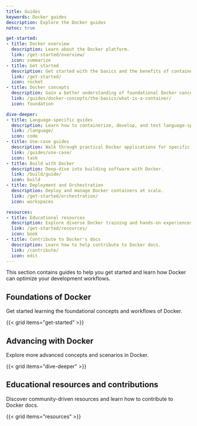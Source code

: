 ```yaml
---
title: Guides
keywords: Docker guides
description: Explore the Docker guides
notoc: true

get-started:
- title: Docker overview
  description: Learn about the Docker platform.
  link: /get-started/overview/
  icon: summarize
- title: Get started
  description: Get started with the basics and the benefits of containerizing your applications.
  link: /get-started/
  icon: rocket
- title: Docker concepts
  description: Gain a better understanding of foundational Docker concepts.
  link: /guides/docker-concepts/the-basics/what-is-a-container/
  icon: foundation

dive-deeper:
- title: Language-specific guides
  description: Learn how to containerize, develop, and test language-specific apps using Docker.
  link: /language/
  icon: code
- title: Use-case guides
  description: Walk through practical Docker applications for specific scenarios.
  link: /guides/use-case/
  icon: task
- title: Build with Docker
  description: Deep-dive into building software with Docker.
  link: /build/guide/
  icon: build
- title: Deployment and Orchestration
  description: Deploy and manage Docker containers at scale.
  link: /get-started/orchestration/
  icon: workspaces

resources:
- title: Educational resources
  description: Explore diverse Docker training and hands-on experiences.
  link: /get-started/resources/
  icon: book
- title: Contribute to Docker's docs
  description: Learn how to help contribute to Docker docs.
  link: /contribute/
  icon: edit
---
```


This section contains guides to help you get started and learn how Docker can optimize your development workflows.

## Foundations of Docker

Get started learning the foundational concepts and workflows of Docker.

{{< grid items="get-started" >}}

## Advancing with Docker

Explore more advanced concepts and scenarios in Docker.

{{< grid items="dive-deeper" >}}

## Educational resources and contributions

Discover community-driven resources and learn how to contribute to Docker docs.

{{< grid items="resources" >}}
